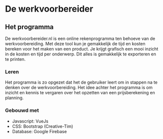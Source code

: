 # De werkvoorbereider

## Het programma
De werkvoorbereider.nl is een online rekenprogramma ten behoeve van de werkvoorbereiding. Met deze tool kun je gemakkelijk de tijd en kosten bereken voor het maken van een product. Je krijgt grafisch een mooi inzicht in de kosten en tijd per onderwerp. Dit alles is gemakkelijk te exporteren en te printen.
										

### Leren
Het programma is zo opgezet dat het de gebruiker leert om in stappen na te denken over de werkvoorbereiding. Het idee achter het programma is om inzicht en kennis te vergaren over het opzetten van een prijsberekening en planning.
										

### Gebouwd met
* Javascript: VueJs 
* CSS: Bootstrap (Creative-Tim)
* Database: Google Firebase